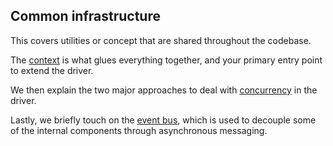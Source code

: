 <!--
Licensed to the Apache Software Foundation (ASF) under one
or more contributor license agreements.  See the NOTICE file
distributed with this work for additional information
regarding copyright ownership.  The ASF licenses this file
to you under the Apache License, Version 2.0 (the
"License"); you may not use this file except in compliance
with the License.  You may obtain a copy of the License at

  http://www.apache.org/licenses/LICENSE-2.0

Unless required by applicable law or agreed to in writing,
software distributed under the License is distributed on an
"AS IS" BASIS, WITHOUT WARRANTIES OR CONDITIONS OF ANY
KIND, either express or implied.  See the License for the
specific language governing permissions and limitations
under the License.
-->

## Common infrastructure

This covers utilities or concept that are shared throughout the codebase.

The [context](context/) is what glues everything together, and your primary entry point to extend
the driver.

We then explain the two major approaches to deal with [concurrency](concurrency/) in the driver.

Lastly, we briefly touch on the [event bus](event_bus/), which is used to decouple some of the
internal components through asynchronous messaging.

